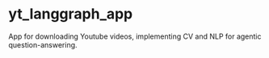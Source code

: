 # yt_langgraph_app
App for downloading Youtube videos, implementing CV and NLP for agentic question-answering.
